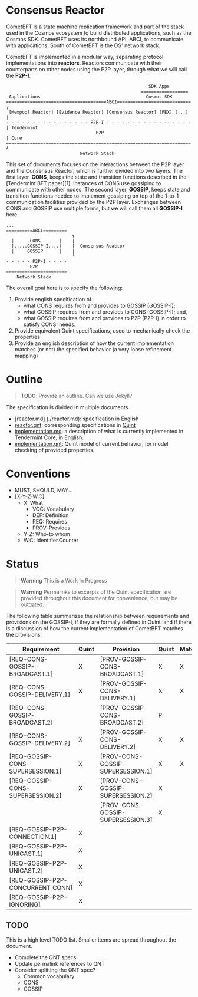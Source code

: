 # Consensus Reactor

CometBFT is a state machine replication framework and part of the stack used in the Cosmos ecosystem to build distributed applications, such as the Cosmos SDK.
CometBFT uses its northbound API, ABCI, to communicate with applications.
South of CometBFT is the OS' network stack.

CometBFT is implemented in a modular way, separating protocol implementations into **reactors**.
Reactors communicate with their counterparts on other nodes using the P2P layer, through what we will call the **P2P-I**.


```
                                                      SDK Apps
                                                   ==================
 Applications                                        Cosmos SDK    
======================================ABCI============================ ┐
 [Mempool Reactor] [Evidence Reactor] [Consensus Reactor] [PEX] [...]  |
- - - - - - - - - - - - - - - - P2P-I - - - - - - - - - - - -- - - - - | Tendermint
                                  P2P                                  | Core
====================================================================== ┘
                            Network Stack
```


This set of documents focuses on the interactions between the P2P layer and the Consensus Reactor, which is further divided into two layers.
The first layer, **CONS**, keeps the state and transition functions described in the [Tendermint BFT paper][1].
Instances of CONS use gossiping to communicate with other nodes.
The second layer, **GOSSIP**, keeps state and transition functions needed to implement gossiping on top of the 1-to-1 communication facilities provided by the P2P layer.
Exchanges between CONS and GOSSIP use multiple forms, but we will call them all **GOSSIP-I** here.


```
...
==========ABCI=========
                         ┐
  |      CONS       |    |
  |.....GOSSIP-I....|    |  Consensus Reactor
  |     GOSSIP      |    |
                         ┘
- - - - - P2P-I - - - -
         P2P
=======================
    Network Stack
```

The overall goal here is to specify the following:
1. Provide english specification of
    * what CONS requires from and provides to GOSSIP (GOSSIP-I);
    * what GOSSIP requires from and provides to CONS (GOSSIP-I); and,
    * what GOSSIP requires from and provides to P2P (P2P-I) in order to satisfy CONS' needs.
2. Provide equivalent Quint specifications, used to mechanically check the properties
3. Provide an english description of how the current implementation matches (or not) the specified behavior (a very loose refinement mapping)


# Outline

> **TODO**: Provide an outline. Can we use Jekyll?


The specification is divided in multiple documents
* [reactor.md] (./reactor.md): specification in English
* [reactor.qnt](./reactor.qnt): corresponding specifications in [Quint](https://github.com/informalsystems/quint)
* [implementation.md](./implementation.md): a description of what is currently implemented in Tendermint Core, in English.
* [implementation.qnt](./implementation.qnt): Quint model of current behavior, for model checking of provided properties.


# Conventions

* MUST, SHOULD, MAY...
* [X-Y-Z-W.C]
    * X: What
        * VOC: Vocabulary
        * DEF: Definition
        * REQ: Requires
        * PROV: Provides
    * Y-Z: Who-to whom
    * W.C: Identifier.Counter


# Status

> **Warning**
> This is a Work In Progress

> **Warning**
> Permalinks to excerpts of the Quint specification are provided throughout this document for convenience, but may be outdated.

The following table summarizes the relationship between requirements and provisions on the GOSSIP-I, if they are formally defined in Quint, and if there is a discussion of how the current implementation of CometBFT matches the provisions.

| Requirement |Quint | Provision | Quint | Match | Implemented |
|----|----|----|----|----|----|
| [REQ-CONS-GOSSIP-BROADCAST.1]     | X | [PROV-GOSSIP-CONS-BROADCAST.1]        | X | X |  |
| [REQ-CONS-GOSSIP-DELIVERY.1]      | X | [PROV-GOSSIP-CONS-DELIVERY.1]         | X | X |  |
| [REQ-CONS-GOSSIP-BROADCAST.2]     |   | [PROV-GOSSIP-CONS-BROADCAST.2]        | P |   |  |
| [REQ-CONS-GOSSIP-DELIVERY.2]      | X | [PROV-GOSSIP-CONS-DELIVERY.2]         | X | X |  |
| [REQ-GOSSIP-CONS-SUPERSESSION.1]  | X | [PROV-CONS-GOSSIP-SUPERSESSION.1]     | X | X |  |
| [REQ-GOSSIP-CONS-SUPERSESSION.2]  | X | [PROV-CONS-GOSSIP-SUPERSESSION.2]     | X |   |  |
|                                   |   | [PROV-CONS-GOSSIP-SUPERSESSION.3]     | X |   |  |
| [REQ-GOSSIP-P2P-CONNECTION.1]     | X |                                       |   |   |  |
| [REQ-GOSSIP-P2P-UNICAST.1]        | X |                                       |   |   |  |
| [REQ-GOSSIP-P2P-UNICAST.2]        | X |                                       |   |   |  |
| [REQ-GOSSIP-P2P-CONCURRENT_CONN]  | X |                                       |   |   |  | 
| [REQ-GOSSIP-P2P-IGNORING]         | X |                                       |   |   |  | 


## TODO

This is a high level TODO list.
Smaller items are spread throughout the document.

- Complete the QNT specs
- Update permalink references to QNT
- Consider splitting the QNT spec?
    - Common vocabulary
    - CONS
    - GOSSIP

